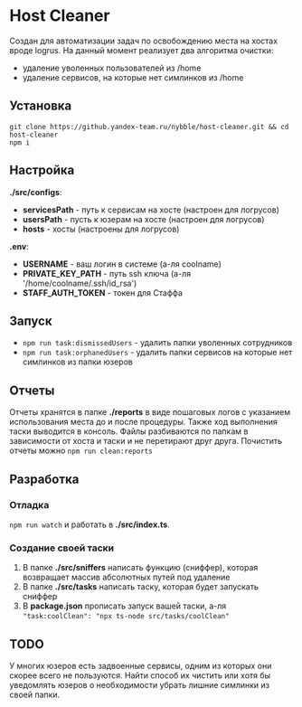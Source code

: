 # Host Cleaner
Создан для автоматизации задач по освобождению места на хостах вроде logrus. 
На данный момент реализует два алгоритма очистки:
- удаление уволенных пользователей из /home
- удаление сервисов, на которые нет симлинков из /home

## Установка
```
git clone https://github.yandex-team.ru/nybble/host-cleaner.git && cd host-cleaner 
npm i
```

## Настройка
<b>./src/configs</b>:
- <b>servicesPath</b> - путь к сервисам на хосте (настроен для логрусов)
- <b>usersPath</b> - пусть к юзерам на хосте (настроен для логрусов)
- <b>hosts</b> - хосты (настроены для логрусов)

<b>.env</b>:
- <b>USERNAME</b> - ваш логин в системе (а-ля coolname)
- <b>PRIVATE_KEY_PATH</b> - путь ssh ключа (а-ля '/home/coolname/.ssh/id_rsa')
- <b>STAFF_AUTH_TOKEN</b> - токен для Стаффа

## Запуск
- `npm run task:dismissedUsers` - удалить папки уволенных сотрудников
- `npm run task:orphanedUsers` - удалить папки сервисов на которые нет симлинков из папки юзеров

## Отчеты
Отчеты хранятся в папке <b>./reports</b> в виде пошаговых логов с указанием использования места до и после процедуры.
Также ход выполнения таски выводится в консоль. 
Файлы разбиваются по папкам в зависимости от хоста и таски и не перетирают друг друга. 
Почистить отчеты можно `npm run clean:reports`

## Разработка

### Отладка
`npm run watch` и работать в <b>./src/index.ts</b>. 

### Создание своей таски
1. В папке <b>./src/sniffers</b> написать функцию (сниффер), которая возвращает массив абсолютных путей под удаление
2. В папке <b>./src/tasks</b> написать таску, которая будет запускать сниффер
3. В <b>package.json</b> прописать запуск вашей таски, а-ля `"task:coolClean": "npx ts-node src/tasks/coolClean"`

## TODO
У многих юзеров есть задвоенные сервисы, одним из которых они скорее всего не пользуются.
Найти способ их чистить или хотя бы уведомлять юзеров о необходимости убрать лишние симлинки из своей папки.
